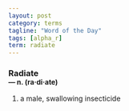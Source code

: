 ```yaml
---
layout: post
category: terms
tagline: "Word of the Day"
tags: [alpha_r]
term: radiate
---
```


<h3>Radiate<br/> <small>&mdash; n. (ra<span>&middot;</span>di<span>&middot;</span>ate)</small></h3>
<p><ol>
<li>a male, swallowing insecticide</li>
</ol></p>
